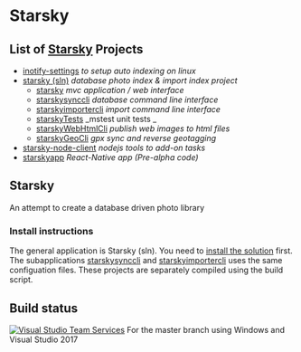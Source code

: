 # Starsky
## List of __[Starsky](readme.md)__ Projects
 * [inotify-settings](inotify-settings/readme.md) _to setup auto indexing on linux_
 * [starsky (sln)](starsky/readme.md) _database photo index & import index project_
    * [starsky](starsky/starsky/readme.md)  _mvc application / web interface_
    * [starskysynccli](starsky/starskysynccli/readme.md)  _database command line interface_
    * [starskyimportercli](starsky/starskyimportercli/readme.md)  _import command line interface_
    * [starskyTests](starsky/starskyTests/readme.md)  _mstest unit tests _
    * [starskyWebHtmlCli](starsky/starskywebhtmlcli/readme.md)  _publish web images to html files_
    * [starskyGeoCli](starsky/starskygeocli/readme.md)  _gpx sync and reverse geotagging_
 * [starsky-node-client](starsky-node-client/readme.md) _nodejs tools to add-on tasks_
 * [starskyapp](starskyapp/readme.md) _React-Native app (Pre-alpha code)_

## Starsky   
An attempt to create a database driven photo library

### Install instructions
The general application is Starsky (sln). You need to [install the solution](starsky/readme.md) first. The subapplications [starskysynccli](starsky/starskysynccli/readme.md)  and [starskyimportercli](starsky/starskyimportercli/readme.md) uses the same configuation files. These projects are separately compiled using the build script.

## Build status

[![Visual Studio Team Services](https://img.shields.io/vso/build/qdraw/7bab52f1-7600-4295-a199-1bb81cc1e4d7/1.png)](https://qdraw.visualstudio.com/7bab52f1-7600-4295-a199-1bb81cc1e4d7/_apis/build/status/1) For the master branch using Windows and Visual Studio 2017
